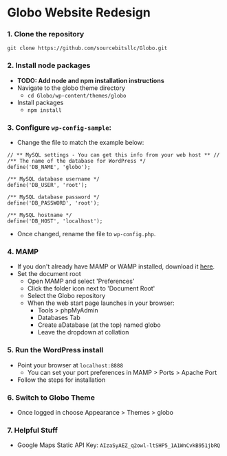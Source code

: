 # Globo Website Redesign

### 1. Clone the repository
```
git clone https://github.com/sourcebitsllc/Globo.git
```

### 2. Install node packages
* __TODO: Add node and npm installation instructions__
* Navigate to the globo theme directory
	* `cd Globo/wp-content/themes/globo`
* Install packages
	* `npm install`

### 3. Configure `wp-config-sample`:
* Change the file to match the example below:
```
// ** MySQL settings - You can get this info from your web host ** //
/** The name of the database for WordPress */
define('DB_NAME', 'globo');

/** MySQL database username */
define('DB_USER', 'root');

/** MySQL database password */
define('DB_PASSWORD', 'root');

/** MySQL hostname */
define('DB_HOST', 'localhost');
```
* Once changed, rename the file to `wp-config.php`.

### 4. MAMP
* If you don't already have MAMP or WAMP installed, download it [here](http://www.mamp.info/en/downloads/).
* Set the document root
	* Open MAMP and select 'Preferences'
	* Click the folder icon next to 'Document Root'
	* Select the Globo repository
	* When the web start page launches in your browser:
		* Tools > phpMyAdmin
		* Databases Tab
		* Create aDatabase (at the top) named globo
		* Leave the dropdown at collation

### 5. Run the WordPress install
* Point your browser at `localhost:8888`
	* You can set your port preferences in MAMP > Ports > Apache Port
* Follow the steps for installation

### 6. Switch to Globo Theme
* Once logged in choose Appearance > Themes > globo

### 7. Helpful Stuff
* Google Maps Static API Key: `AIzaSyAEZ_q2owl-ltSHP5_1A1WnCvkB951jbRQ`
